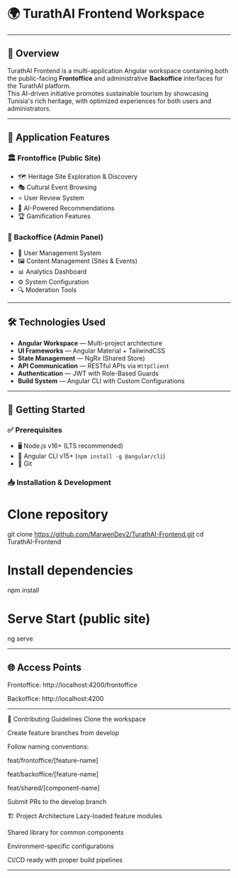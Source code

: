 # 🌍 TurathAI Frontend Workspace

---

## 🚀 Overview

TurathAI Frontend is a multi-application Angular workspace containing both the public-facing **Frontoffice** and administrative **Backoffice** interfaces for the TurathAI platform.  
This AI-driven initiative promotes sustainable tourism by showcasing Tunisia's rich heritage, with optimized experiences for both users and administrators.

---

## 🌟 Application Features

### 🏛 Frontoffice (Public Site)
- 🗺️ Heritage Site Exploration & Discovery
- 🎭 Cultural Event Browsing
- ⭐ User Review System
- 🤖 AI-Powered Recommendations
- 🏆 Gamification Features

### 👑 Backoffice (Admin Panel)
- 👤 User Management System
- 🖼️ Content Management (Sites & Events)
- 📊 Analytics Dashboard
- ⚙️ System Configuration
- 🔍 Moderation Tools

---

## 🛠 Technologies Used

- **Angular Workspace** — Multi-project architecture
- **UI Frameworks** — Angular Material + TailwindCSS
- **State Management** — NgRx (Shared Store)
- **API Communication** — RESTful APIs via `HttpClient`
- **Authentication** — JWT with Role-Based Guards
- **Build System** — Angular CLI with Custom Configurations

---

## 🚀 Getting Started

### ✅ Prerequisites
- 🖥️ Node.js v16+ (LTS recommended)
- 🧩 Angular CLI v15+ (`npm install -g @angular/cli`)
- 🔗 Git

### 📥 Installation & Development

# Clone repository
git clone https://github.com/MarwenDev2/TurathAI-Frontend.git
cd TurathAI-Frontend

# Install dependencies
npm install

# Serve Start (public site)
ng serve 

---

## 🌐 Access Points

Frontoffice: http://localhost:4200/frontoffice

Backoffice: http://localhost:4200

---

📌 Contributing Guidelines
Clone the workspace

Create feature branches from develop

Follow naming conventions:

feat/frontoffice/[feature-name]

feat/backoffice/[feature-name]

feat/shared/[component-name]

Submit PRs to the develop branch

🏗 Project Architecture
Lazy-loaded feature modules

Shared library for common components

Environment-specific configurations

CI/CD ready with proper build pipelines

---



